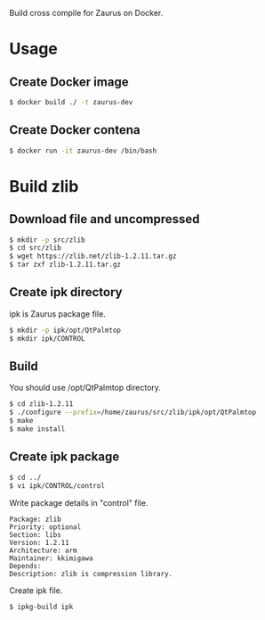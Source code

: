 Build cross compile for Zaurus on Docker.

# Usage

## Create Docker image

```bash
$ docker build ./ -t zaurus-dev
```

## Create Docker contena

```bash
$ docker run -it zaurus-dev /bin/bash
```



# Build zlib

## Download file and uncompressed

```bash
$ mkdir -p src/zlib
$ cd src/zlib
$ wget https://zlib.net/zlib-1.2.11.tar.gz
$ tar zxf zlib-1.2.11.tar.gz
```


## Create ipk directory
ipk is Zaurus package file.

```bash
$ mkdir -p ipk/opt/QtPalmtop
$ mkdir ipk/CONTROL
```


## Build
You should use /opt/QtPalmtop directory.

```bash
$ cd zlib-1.2.11
$ ./configure --prefix=/home/zaurus/src/zlib/ipk/opt/QtPalmtop
$ make
$ make install
```


## Create ipk package

```bash
$ cd ../
$ vi ipk/CONTROL/control
```

Write package details in "control" file.
```
Package: zlib
Priority: optional
Section: libs
Version: 1.2.11
Architecture: arm
Maintainer: kkimigawa
Depends:
Description: zlib is compression library.
```

Create ipk file.
```bash
$ ipkg-build ipk
```
